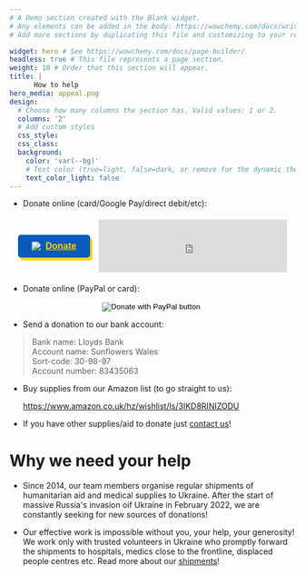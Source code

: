```yaml
---
# A Demo section created with the Blank widget.
# Any elements can be added in the body: https://wowchemy.com/docs/writing-markdown-latex/
# Add more sections by duplicating this file and customizing to your requirements.

widget: hero # See https://wowchemy.com/docs/page-builder/
headless: true # This file represents a page section.
weight: 10 # Order that this section will appear.
title: |
      How to help
hero_media: appeal.png
design:
  # Choose how many columns the section has. Valid values: 1 or 2.
  columns: '2'
  # Add custom styles
  css_style: 
  css_class:
  background:
    color: 'var(--bg)'
    # Text color (true=light, false=dark, or remove for the dynamic theme color).
    text_color_light: false
---
```


* Donate online (card/Google Pay/direct debit/etc):
<script type="text/javascript" defer="" src="https://donorbox.org/install-popup-button.js" id="donorbox-popup-button-installer"> </script>

<script src="https://donorbox.org/widget.js" paypalExpress="false"></script>



<div style="display: flex; justify-content: center; align-items: center; gap: 15px; margin: 20px 0; flex-wrap: wrap; ">

  <!-- Donate button -->
  <a class="dbox-donation-button" id="preview_inline_popup_button"
     href="https://donorbox.org/medical-supplies-for-ukraine-813129?"
     style="background: #085bb9; color: #ffd303; text-decoration: underline; 
            box-shadow: 4px 5px #ffd303; font-family: Verdana, sans-serif; 
            font-weight: bold; display: inline-flex; align-items: center; gap: 8px; 
            font-size: 16px; border-radius: 5px; line-height: 24px; 
            padding: 8px 24px;">
     <img src="https://donorbox.org/images/white_logo.svg">Donate
  </a>

  <!-- Donation meter iframe -->
  <iframe height="93px" width="100%" 
          src="https://donorbox.org/embed/medical-supplies-for-ukraine-813129?donation_meter_color=%23085bb9&only_donation_meter=true&preview=true" 
          style="max-width: 332px; min-width: 250px; min-height: 90px; border: none;" 
          seamless="seamless" name="donorbox" scrolling="no">
  </iframe>

</div>

* Donate online (PayPal or card):

<form action="https://www.paypal.com/donate" method="post" target="_top" align="center">
<input type="hidden" name="hosted_button_id" value="8CTUQ9ASWTF7U" />
<input type="image" src="https://www.paypalobjects.com/en_US/GB/i/btn/btn_donateCC_LG.gif" border="0" name="submit" title="PayPal - The safer, easier way to pay online!" alt="Donate with PayPal button" />
<img alt="" border="0" src="https://www.paypal.com/en_GB/i/scr/pixel.gif" width="1" height="1" />
</form>

* Send a donation to our bank account:
>   Bank name: Lloyds Bank</br>
    Account name: Sunflowers Wales</br>
    Sort-code: 30-98-97</br>
    Account number: 83435063

* Buy supplies from our Amazon list (to go straight to us):

    <a href="https://www.amazon.co.uk/hz/wishlist/ls/3IKD8RINIZODU">https://www.amazon.co.uk/hz/wishlist/ls/3IKD8RINIZODU</a>

*  If you have other supplies/aid to donate just <a href="/contact/">contact us</a>!

<!-- * Donate  with Gift Aid through our Localgiving page:
<div style="text-align: center">
<script type="text/javascript" src="https://localgiving.org/js/embed.js"> </script>
<script type="text/javascript"> EMB.init(["35734","170","60"]); EMB.render(); </script>
</div> -->

# Why we need your help

* Since 2014, our team members organise regular shipments of humanitarian aid and medical supplies to Ukraine. After the start of massive Russia's invasion oif Ukraine in February 2022, we are constantly seeking for new sources of donations!

* Our effective work is impossible without you, your help, your generosity! We work only with trusted volunteers in Ukraine who promptly forward the shipments to hospitals, medics close to the frontline, displaced people centres etc. Read more about our <a href="/shipments/">shipments</a>!
